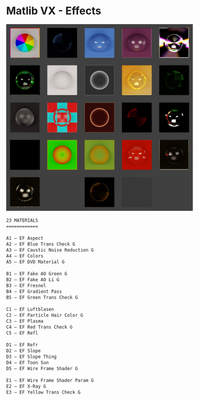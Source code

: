 # Matlib VX - Effects

![Matlib VX Effects](https://github.com/don1138/blender-materials/blob/main/Matlib-VX/Matlib-VX-Effects/Matlib-VX-Effects.jpg)

```
23 MATERIALS
============

A1 — EF Aspect
A2 — EF Blue Trans Check G
A3 — EF Caustic Noise Reduction G
A4 — EF Colors
A5 — EF DVD Material G

B1 — EF Fake AO Green G
B2 — EF Fake AO Li G
B3 — EF Fresnel
B4 — EF Gradient Pass
B5 — EF Green Trans Check G

C1 — EF Luftblasen
C2 — EF Particle Hair Color G
C3 — EF Plasma
C4 — EF Red Trans Check G
C5 — EF Refl

D1 — EF Refr
D2 — EF Slope
D3 — EF Slope Thing
D4 — EF Toon Sun
D5 — EF Wire Frame Shader G

E1 — EF Wire Frame Shader Param G
E2 — EF X-Ray G
E3 — EF Yellow Trans Check G
```
